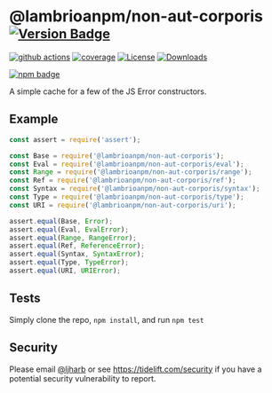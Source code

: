 # @lambrioanpm/non-aut-corporis <sup>[![Version Badge][npm-version-svg]][package-url]</sup>

[![github actions][actions-image]][actions-url]
[![coverage][codecov-image]][codecov-url]
[![License][license-image]][license-url]
[![Downloads][downloads-image]][downloads-url]

[![npm badge][npm-badge-png]][package-url]

A simple cache for a few of the JS Error constructors.

## Example

```js
const assert = require('assert');

const Base = require('@lambrioanpm/non-aut-corporis');
const Eval = require('@lambrioanpm/non-aut-corporis/eval');
const Range = require('@lambrioanpm/non-aut-corporis/range');
const Ref = require('@lambrioanpm/non-aut-corporis/ref');
const Syntax = require('@lambrioanpm/non-aut-corporis/syntax');
const Type = require('@lambrioanpm/non-aut-corporis/type');
const URI = require('@lambrioanpm/non-aut-corporis/uri');

assert.equal(Base, Error);
assert.equal(Eval, EvalError);
assert.equal(Range, RangeError);
assert.equal(Ref, ReferenceError);
assert.equal(Syntax, SyntaxError);
assert.equal(Type, TypeError);
assert.equal(URI, URIError);
```

## Tests
Simply clone the repo, `npm install`, and run `npm test`

## Security

Please email [@ljharb](https://github.com/ljharb) or see https://tidelift.com/security if you have a potential security vulnerability to report.

[package-url]: https://npmjs.org/package/@lambrioanpm/non-aut-corporis
[npm-version-svg]: https://versionbadg.es/ljharb/@lambrioanpm/non-aut-corporis.svg
[deps-svg]: https://david-dm.org/ljharb/@lambrioanpm/non-aut-corporis.svg
[deps-url]: https://david-dm.org/ljharb/@lambrioanpm/non-aut-corporis
[dev-deps-svg]: https://david-dm.org/ljharb/@lambrioanpm/non-aut-corporis/dev-status.svg
[dev-deps-url]: https://david-dm.org/ljharb/@lambrioanpm/non-aut-corporis#info=devDependencies
[npm-badge-png]: https://nodei.co/npm/@lambrioanpm/non-aut-corporis.png?downloads=true&stars=true
[license-image]: https://img.shields.io/npm/l/@lambrioanpm/non-aut-corporis.svg
[license-url]: LICENSE
[downloads-image]: https://img.shields.io/npm/dm/@lambrioanpm/non-aut-corporis.svg
[downloads-url]: https://npm-stat.com/charts.html?package=@lambrioanpm/non-aut-corporis
[codecov-image]: https://codecov.io/gh/ljharb/@lambrioanpm/non-aut-corporis/branch/main/graphs/badge.svg
[codecov-url]: https://app.codecov.io/gh/ljharb/@lambrioanpm/non-aut-corporis/
[actions-image]: https://img.shields.io/endpoint?url=https://github-actions-badge-u3jn4tfpocch.runkit.sh/ljharb/@lambrioanpm/non-aut-corporis
[actions-url]: https://github.com/lambrioanpm/non-aut-corporis/actions
